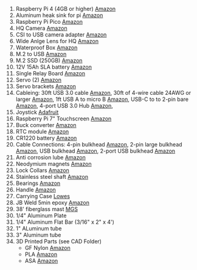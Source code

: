 1. Raspberry Pi 4 (4GB or higher) [Amazon](https://www.amazon.com/Raspberry-Pi-4-4G-Model/dp/B081YD3VL5/ref=sr_1_5?crid=2YDK3IURB3RBJ&dib=eyJ2IjoiMSJ9.GmziFBXjr5waSxQc8tV4Uv7fjaYNNKF4EN0UoedgpZeR4VYUNUHyWIO_IlKF4Wu-N68qCSonnvy07VzKVNAN7gqKx44gdbvRdszrDtsDp13HJp5H0YoxBmL_Nd0_HjS5STpX79QHo4WQSzxjB1El9g.pdNIXIQmekwbbJ0Gvmnmr2f04OhzaSJFamDnBXhfOp4&dib_tag=se&keywords=raspberry+pi+4&qid=1705164282&sprefix=raspberry+pi+4%2Caps%2C124&sr=8-5&ufe=app_do%3Aamzn1.fos.18ed3cb5-28d5-4975-8bc7-93deae8f9840)
2. Aluminum heak sink for pi [Amazon](https://www.amazon.com/dp/B091L1XKL6?psc=1&ref=ppx_yo2ov_dt_b_product_details)
3. Raspberry Pi Pico [Amazon](https://www.amazon.com/seeed-studio-Raspberry-Microcontroller-Development/dp/B098X62N8V/ref=sr_1_2_sspa?crid=2FW79GCF9TB4X&dib=eyJ2IjoiMSJ9.Jc_phHk4rf5_Vaga_PmcTlsyveVUm2QwH2e_b0ORY4CKIlR2x0vIik6mQ8T3zwmJ0iS2M23-d31ZAI6unF_xy2OhPOLfV4t_Uiep4w1A0DpqUjd2ZcijTwFGr27DPJzcaqdyoD5FiENzqxg8dgAVyw.OC5OrBlhjeAx7ZQ191o0PI8N_CXTmUDRE9qx84pwmmI&dib_tag=se&keywords=pico&qid=1705164240&sprefix=pico%2Caps%2C109&sr=8-2-spons&sp_csd=d2lkZ2V0TmFtZT1zcF9hdGY&th=1)
4. HQ Camera [Amazon](https://www.amazon.com/Arducam-Raspberry-Camera-Sensitivity-Adapter/dp/B09YHN5DBY/ref=sr_1_1_sspa?crid=2532NGG0C3140&dib=eyJ2IjoiMSJ9.PwoomHiLEkloS_qDTsp2o7tvOJFzho6BqyZWVHGpjBSpN8BXtUS2YfTErJ19IPLeXT13s_7l6aocYW6Cfz5Jfk6qqhhtU1zEMqWfpm3Uj8vI4M8rBHETIO6ko8-bziD4euKlVwM7prmt5c18vXvG0Q.ay6wuR636hlzvimvGMRLLnaGhCu6yZDj3URKtny54Ok&dib_tag=se&keywords=raspberry%2Bpi%2Bhq%2Bcamera&qid=1705164212&sprefix=raspbery%2Bpi%2Bhq%2Bcamer%2Caps%2C108&sr=8-1-spons&ufe=app_do%3Aamzn1.fos.18ed3cb5-28d5-4975-8bc7-93deae8f9840&sp_csd=d2lkZ2V0TmFtZT1zcF9hdGY&th=1)
5. CSI to USB camera adapter [Amazon](https://www.amazon.com/dp/B08NVG2CY4?psc=1&ref=ppx_yo2ov_dt_b_product_details)
6. Wide Anlge Lens for HQ [Amazon](https://www.amazon.com/Arducam-Degree-Raspberry-Camera-Length/dp/B08GLYR572?pd_rd_w=Xlw8k&content-id=amzn1.sym.80b2efcb-1985-4e3a-b8e5-050c8b58b7cf&pf_rd_p=80b2efcb-1985-4e3a-b8e5-050c8b58b7cf&pf_rd_r=1Z3FPSEE3GW389RA6FTH&pd_rd_wg=nEwTI&pd_rd_r=934e3346-821a-4ffd-a210-5c8206a14ca7&pd_rd_i=B08GLYR572&psc=1&ref_=pd_bap_d_grid_rp_0_108_t)
7. Waterproof Box [Amazon](https://www.amazon.com/QILIPSU-Waterproof-Electrical-Enclosure-Weatherproof/dp/B0BWK5LXTR?pd_rd_w=Xlw8k&content-id=amzn1.sym.80b2efcb-1985-4e3a-b8e5-050c8b58b7cf&pf_rd_p=80b2efcb-1985-4e3a-b8e5-050c8b58b7cf&pf_rd_r=1Z3FPSEE3GW389RA6FTH&pd_rd_wg=nEwTI&pd_rd_r=934e3346-821a-4ffd-a210-5c8206a14ca7&pd_rd_i=B0BWK5LXTR&ref_=pd_bap_d_grid_rp_0_32_t&th=1)
8. M.2 to USB [Amazon](https://www.amazon.com/UGREEN-Enclosure-Aluminum-External-Tool-Free/dp/B07NPG5H83?pd_rd_w=Xlw8k&content-id=amzn1.sym.80b2efcb-1985-4e3a-b8e5-050c8b58b7cf&pf_rd_p=80b2efcb-1985-4e3a-b8e5-050c8b58b7cf&pf_rd_r=1Z3FPSEE3GW389RA6FTH&pd_rd_wg=nEwTI&pd_rd_r=934e3346-821a-4ffd-a210-5c8206a14ca7&pd_rd_i=B07NPG5H83&psc=1&ref_=pd_bap_d_grid_rp_0_204_t)
9. M.2 SSD (250GB) [Amazon](https://www.amazon.com/gp/product/B08K3S3MLH/ref=ppx_yo_dt_b_search_asin_title?ie=UTF8&th=1)
10. 12V 15Ah SLA battery [Amazon](https://www.amazon.com/dp/B00K8V2FUE?ref=ppx_yo2ov_dt_b_product_details&th=1)
11. Single Relay Board [Amazon](https://www.amazon.com/HiLetgo-Channel-optocoupler-Support-Trigger/dp/B00LW15A4W/ref=sr_1_8?crid=211JOUOQA01J5&dib=eyJ2IjoiMSJ9.1rOn6UQF8fpFlVShD35Z4bCGBh3w1zdwSletb_X93gg1SPYT7XHGTkeYu_rA-6bDwQphOeHofyMLYJnFu83mXzwjY27L3cgc6McUyhX8OIVBcdnmOuBhusRaEH2XJtq0DY4ZsMRkBtVmD9jp4VCBvg.6r3OjjjslwGaUutDQsmIg58xF5sKsjhvglcdBrSng_g&dib_tag=se&keywords=relay+board&qid=1705164161&sprefix=relay+board%2Caps%2C122&sr=8-8)
12. Servo (2) [Amazon](https://www.amazon.com/Miuzei-Torque-Digital-Waterproof-Control/dp/B07HNTKSZT?pd_rd_w=Xlw8k&content-id=amzn1.sym.80b2efcb-1985-4e3a-b8e5-050c8b58b7cf&pf_rd_p=80b2efcb-1985-4e3a-b8e5-050c8b58b7cf&pf_rd_r=1Z3FPSEE3GW389RA6FTH&pd_rd_wg=nEwTI&pd_rd_r=934e3346-821a-4ffd-a210-5c8206a14ca7&pd_rd_i=B07HNTKSZT&psc=1&ref_=pd_bap_d_grid_rp_0_84_t)
13. Servo brackets [Amazon](https://www.amazon.com/Servo-Mount-Bracket-MG996R-Steering/dp/B07PQ12TXS?pd_rd_w=Xlw8k&content-id=amzn1.sym.80b2efcb-1985-4e3a-b8e5-050c8b58b7cf&pf_rd_p=80b2efcb-1985-4e3a-b8e5-050c8b58b7cf&pf_rd_r=1Z3FPSEE3GW389RA6FTH&pd_rd_wg=nEwTI&pd_rd_r=934e3346-821a-4ffd-a210-5c8206a14ca7&pd_rd_i=B07PQ12TXS&psc=1&ref_=pd_bap_d_grid_rp_0_110_t)
14. Cableing: 30ft USB 3.0 cable [Amazon](https://www.amazon.com/GearIT-Extension-Female-Repeater-Playstation/dp/B09TMX967R/ref=sr_1_6?crid=3U01KKJDAZ103&dib=eyJ2IjoiMSJ9.MdFM3k6wFBsKRhAIokEwUpsw8sNiJG_OgDJKHDK3wyuj610go1wvTSqojGtKCo-chtY02pmO8peGnz6ZAqKBbAuFfYjmcvi1dx-ftbPNPcv96W_ZfwwblIWEqtgDsOAPGiKOBQd-3Ikc1p9F0sUkmw.IceWTBuk6FJzeIRLm0Btvi4CDBouO4AgfudbGJAmOLs&dib_tag=se&keywords=30ft%2Busb%2Bcable&qid=1705164351&sprefix=30ft%2Busb%2Bcable%2Caps%2C127&sr=8-6&th=1), 30ft of 4-wire cable 24AWG or larger [Amazon](https://www.amazon.com/24AWG-UL2464-Power-Yellow-Conductors/dp/B07TJGPB4S?pd_rd_w=Xlw8k&content-id=amzn1.sym.80b2efcb-1985-4e3a-b8e5-050c8b58b7cf&pf_rd_p=80b2efcb-1985-4e3a-b8e5-050c8b58b7cf&pf_rd_r=1Z3FPSEE3GW389RA6FTH&pd_rd_wg=nEwTI&pd_rd_r=934e3346-821a-4ffd-a210-5c8206a14ca7&pd_rd_i=B07TJGPB4S&ref_=pd_bap_d_grid_rp_0_192_t&th=1), 1ft USB A to micro B [Amazon](https://www.amazon.com/dp/B09XK4JDBJ?psc=1&ref=ppx_yo2ov_dt_b_product_details), USB-C to to 2-pin bare [Amazon](https://www.amazon.com/dp/B0CCYVFQSX?ref=ppx_yo2ov_dt_b_product_details&th=1), 4-port USB 3.0 Hub [Amazon](https://www.amazon.com/dp/B0BFGSCTNN?psc=1&ref=ppx_yo2ov_dt_b_product_details), 
15. Joystick [Adafruit](https://www.adafruit.com/product/512)
16. Raspberry Pi 7" Touchscreen [Amazon](https://www.amazon.com/dp/B0153R2A9I?psc=1&ref=ppx_yo2ov_dt_b_product_details)
17. Buck converter [Amazon](https://www.amazon.com/UCTRONICS-Converter-Transformer-Voltage-Regulator/dp/B07XXWQ49N?pd_rd_w=Xlw8k&content-id=amzn1.sym.80b2efcb-1985-4e3a-b8e5-050c8b58b7cf&pf_rd_p=80b2efcb-1985-4e3a-b8e5-050c8b58b7cf&pf_rd_r=1Z3FPSEE3GW389RA6FTH&pd_rd_wg=nEwTI&pd_rd_r=934e3346-821a-4ffd-a210-5c8206a14ca7&pd_rd_i=B07XXWQ49N&psc=1&ref_=pd_bap_d_grid_rp_0_103_t)
18. RTC module [Amazon](https://www.amazon.com/dp/B07W6Y4P99?psc=1&ref=ppx_yo2ov_dt_b_product_details)
19. CR1220 battery [Amazon](https://www.amazon.com/dp/B003CU3E2Q?psc=1&ref=ppx_yo2ov_dt_b_product_details)
20. Cable Connections: 4-pin bulkhead [Amazon](https://www.amazon.com/dp/B07DGVC786?ref=ppx_yo2ov_dt_b_product_details&th=1), 2-pin large bulkhead [Amazon](https://www.amazon.com/SZJELEN-2Pin-12Pin-Waterproof-Circular-Connector/dp/B07DCKRTRQ?pd_rd_w=Xlw8k&content-id=amzn1.sym.80b2efcb-1985-4e3a-b8e5-050c8b58b7cf&pf_rd_p=80b2efcb-1985-4e3a-b8e5-050c8b58b7cf&pf_rd_r=1Z3FPSEE3GW389RA6FTH&pd_rd_wg=nEwTI&pd_rd_r=934e3346-821a-4ffd-a210-5c8206a14ca7&pd_rd_i=B07DCKRTRQ&ref_=pd_bap_d_grid_rp_0_19_t&th=1), USB bulkhead [Amazon](https://www.amazon.com/CNLINKO-Connector-Receptacles-Waterproof-Industrial/dp/B079957VC3/ref=sr_1_4?crid=1GQE4FBNHDK1H&dib=eyJ2IjoiMSJ9.VNIdCcWuHi4pdn9NlVP2tPwnh37upGTBuctla2PghuXOuQj6cmA1BfXWdR7oVHfLkyuHDhitN1HKuFCy6FOQJHGJOgd6S61gpJeuNqSKEPqjSIY5wTxEhtm2PB7DlKnlropawVBoYUQlU1xgi5r9wA.2CSlcpscEhtD7dgmMIBV67rPQICM85FF7gF_tr8e7GA&dib_tag=se&keywords=waterproof+usb+bulkhead&qid=1705164477&sprefix=waterproof+usb+bulkhead%2Caps%2C118&sr=8-4), 2-port USB bulkhead [Amazon](https://www.amazon.com/ICESPRING-Female-Extension-Motorcycle-Dashboard/dp/B01MY1WDIU/ref=sr_1_4?crid=2YX6X9PZEZMW6&dib=eyJ2IjoiMSJ9.3pciwPs1dPSSnYRpmG6fzhkLXXIkM6jdl1-OQ83bgtVf0pZLrRZenIWh3hMmFedEu1TzSYqzWTuHcdEuKIJpUY-sy3sXtgp3_0Xu9HsCUWtny2JbOMOuDF2eQl3hrHoYRAGKLLdM10KazKANz-GbMg.NhBVlQMCoi0iD2RNPdrLD_CpIjUo-ySOy-WehUjLJtM&dib_tag=se&keywords=2+port+usb+bulkhead&qid=1705164444&sprefix=2+port+usb+bulkhead%2Caps%2C115&sr=8-4)
21. Anti corrosion lube [Amazon](https://www.amazon.com/dp/B000K8ZZ3O?psc=1&ref=ppx_yo2ov_dt_b_product_details)
22. Neodymium magnets [Amazon](https://www.amazon.com/dp/B072K5SLXK?psc=1&ref=ppx_yo2ov_dt_b_product_details)
23. Lock Collars [Amazon](https://www.amazon.com/Befenybay-Collar-Shaft-Screw-Printer/dp/B07V41FRZS?pd_rd_w=Xlw8k&content-id=amzn1.sym.80b2efcb-1985-4e3a-b8e5-050c8b58b7cf&pf_rd_p=80b2efcb-1985-4e3a-b8e5-050c8b58b7cf&pf_rd_r=1Z3FPSEE3GW389RA6FTH&pd_rd_wg=nEwTI&pd_rd_r=934e3346-821a-4ffd-a210-5c8206a14ca7&pd_rd_i=B07V41FRZS&ref_=pd_bap_d_grid_rp_0_60_t&th=1)
24. Stainless steel shaft [Amazon](https://www.amazon.com/Eowpower-Linear-Motion-Shaft-Hardened/dp/B01NCOMFLT?pd_rd_w=Xlw8k&content-id=amzn1.sym.80b2efcb-1985-4e3a-b8e5-050c8b58b7cf&pf_rd_p=80b2efcb-1985-4e3a-b8e5-050c8b58b7cf&pf_rd_r=1Z3FPSEE3GW389RA6FTH&pd_rd_wg=nEwTI&pd_rd_r=934e3346-821a-4ffd-a210-5c8206a14ca7&pd_rd_i=B01NCOMFLT&psc=1&ref_=pd_bap_d_grid_rp_0_101_t)
25. Bearings [Amazon](https://www.amazon.com/QINGZHENG-6001-2RS-Bearings-12x28x8mm-Bearing/dp/B0BJDCXHKB/ref=sr_1_1_sspa?crid=OS0DF87164RZ&dib=eyJ2IjoiMSJ9.V0wRQ4zhtiVgu4hJe6nONxQ9rPEkm6Fri8Lov1ajgObT-M03SB_wfMoLU-C49BEUXnV1dtJxlcYRJjyAEtqkiB78fznjtVXbFu08bVimm9TaGaOyYpYVi4jsJb4VUraofiBmDkluUCqYhJrtMi1ddQ.xkwgRGNn1bvK5HMYWfuutJ-JnKgVLFz0SyacF-rN4qA&dib_tag=se&keywords=bearings&qid=1705164407&sprefix=bearing%2Caps%2C150&sr=8-1-spons&sp_csd=d2lkZ2V0TmFtZT1zcF9hdGY&psc=1)
26. Handle [Amazon](https://www.amazon.com/TEANTECH-Handles-Replacement-Accessory-Suitcase/dp/B07VP13LXT?pd_rd_w=Xlw8k&content-id=amzn1.sym.80b2efcb-1985-4e3a-b8e5-050c8b58b7cf&pf_rd_p=80b2efcb-1985-4e3a-b8e5-050c8b58b7cf&pf_rd_r=1Z3FPSEE3GW389RA6FTH&pd_rd_wg=nEwTI&pd_rd_r=934e3346-821a-4ffd-a210-5c8206a14ca7&pd_rd_i=B07VP13LXT&psc=1&ref_=pd_bap_d_grid_rp_0_63_t)
27. Carrying Case [Lowes](https://www.lowes.com/collections/Kobalt-CASESTACK-Storage-Accessories-Collection/GR_8633)
28. JB Weld 5min epoxy [Amazon](https://www.amazon.com/J-B-Weld-ClearWeld-Syringe-25mL/dp/B09C6R4VSQ?pd_rd_w=Xlw8k&content-id=amzn1.sym.80b2efcb-1985-4e3a-b8e5-050c8b58b7cf&pf_rd_p=80b2efcb-1985-4e3a-b8e5-050c8b58b7cf&pf_rd_r=1Z3FPSEE3GW389RA6FTH&pd_rd_wg=nEwTI&pd_rd_r=934e3346-821a-4ffd-a210-5c8206a14ca7&pd_rd_i=B09C6R4VSQ&ref_=pd_bap_d_grid_rp_0_73_t&th=1)
29. 38' fiberglass mast [MGS](https://mgs4u.com/product/38-feet-heavy-duty-fiberglass-push-up-mast-mk-6-hd/)
30. 1/4" Aluminum Plate
31. 1/4" Aluminum Flat Bar (3/16" x 2" x 4') 
32. 1" ALuminum tube
33. 3" Aluminum tube
34. 3D Printed Parts (see CAD Folder)
    - GF Nylon [Amazon](https://www.amazon.com/YXPOLYER-Reinforced-Filament-Engineering-Increased/dp/B09ZXL1J6V/ref=sr_1_7_sspa?crid=1TNR78GXYZ6JD&dib=eyJ2IjoiMSJ9.DHgw8s04lq-lacaU3fj5KbFb_vaH0LMHtbNmRhfgt8Urjv7w7MfwwNEoOghT-Et3PEwj7py0mSHSY-MMxxGmyoyCisk4BVCsOuFvjE-O0hYuwkQdVihU9AuUjGkF10XOoTMnUvZoD1usGoBZxppltQ.-cPvASSvBKHP3RhhQxVyrur9N2kkwy-YW4uqE8RJs3Q&dib_tag=se&keywords=GF+Nylon+filament&qid=1705164989&sprefix=gf+nylon+filament%2Caps%2C108&sr=8-7-spons&sp_csd=d2lkZ2V0TmFtZT1zcF9tdGY&psc=1)
    - PLA [Amazon](https://www.amazon.com/ELEGOO-Filament-Stronger-Dimensional-Accuracy/dp/B0C14PVBPB/ref=sr_1_7_sspa?crid=RRFYFAD3AKMO&dib=eyJ2IjoiMSJ9.CARxe61aHddBMGRb2rQvndfXh9wmFkVlVk8A4D300MlCYfKAkkTOz8b7e8Ny-ejv-JWd5EPos5nJcpZgMSiYoLgGc8-IuLCguEoKEAjux9HezYqs3ZaxbtvXiRSAdZ4PFxMUpxLjbnLxvvnnoNc_9Q.WaUXQpD2-9T-rnT78B9xdOEeEnWQx8t37QjgKnE6on0&dib_tag=se&keywords=PLA&qid=1705165014&sprefix=pla%2Caps%2C147&sr=8-7-spons&sp_csd=d2lkZ2V0TmFtZT1zcF9tdGY&th=1)
    - ASA [Amazon](https://www.amazon.com/dp/B0CD18NM4K?psc=1&ref=ppx_yo2ov_dt_b_product_details)
